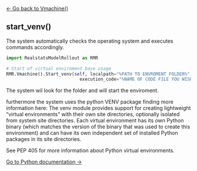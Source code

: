 [<- Go back to Vmachine()](../vmachine.md)

## start_venv()
The system automatically checks the operating system and executes commands accordingly.
```python
import RealstatsModelRollout as RMR

# Start of virtual enviroment base usage
RMR.Vmachine().Start_venv(self, localpath="%PATH TO ENVROMENT FOLDER%",
                            execution_code="%NAME OF CODE FILE YOU WISH TO EXECUTE%"):
```

The system wil look for the folder and will start the enviroment.

furthermore the system uses the python VENV package finding more information here:
The venv module provides support for creating lightweight “virtual environments” with their own site directories, optionally isolated from system site directories. Each virtual environment has its own Python binary (which matches the version of the binary that was used to create this environment) and can have its own independent set of installed Python packages in its site directories.

See PEP 405 for more information about Python virtual environments.

[Go to Python documentation ->](https://docs.python.org/3/library/venv.html)
